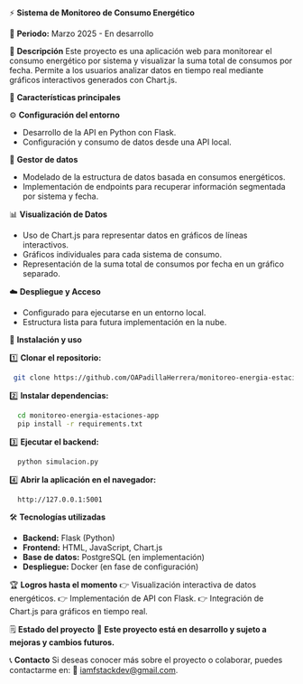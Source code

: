 

⚡ **Sistema de Monitoreo de Consumo Energético**

📆 **Periodo:** Marzo 2025 - En desarrollo

🚀 **Descripción**
Este proyecto es una aplicación web para monitorear el consumo energético por sistema y visualizar la suma total de consumos por fecha. Permite a los usuarios analizar datos en tiempo real mediante gráficos interactivos generados con Chart.js.

📌 **Características principales**

⚙️ **Configuración del entorno**
- Desarrollo de la API en Python con Flask.
- Configuración y consumo de datos desde una API local.

🐄 **Gestor de datos**
- Modelado de la estructura de datos basada en consumos energéticos.
- Implementación de endpoints para recuperar información segmentada por sistema y fecha.

📊 **Visualización de Datos**
- Uso de Chart.js para representar datos en gráficos de líneas interactivos.
- Gráficos individuales para cada sistema de consumo.
- Representación de la suma total de consumos por fecha en un gráfico separado.

☁️ **Despliegue y Acceso**
- Configurado para ejecutarse en un entorno local.
- Estructura lista para futura implementación en la nube.

🔧 **Instalación y uso**

1️⃣ **Clonar el repositorio:**
```bash
 git clone https://github.com/OAPadillaHerrera/monitoreo-energia-estaciones-app.git
```

2️⃣ **Instalar dependencias:**
```bash
  cd monitoreo-energia-estaciones-app
  pip install -r requirements.txt
```

3️⃣ **Ejecutar el backend:**
```bash
  python simulacion.py
```

4️⃣ **Abrir la aplicación en el navegador:**
```
  http://127.0.0.1:5001
```

🛠 **Tecnologías utilizadas**
- **Backend:** Flask (Python)
- **Frontend:** HTML, JavaScript, Chart.js
- **Base de datos:** PostgreSQL (en implementación)
- **Despliegue:** Docker (en fase de configuración)

🏆 **Logros hasta el momento**
👉 Visualización interactiva de datos energéticos.
👉 Implementación de API con Flask.
👉 Integración de Chart.js para gráficos en tiempo real.

🗒 **Estado del proyecto**
📌 **Este proyecto está en desarrollo y sujeto a mejoras y cambios futuros.**

📞 **Contacto**
Si deseas conocer más sobre el proyecto o colaborar, puedes contactarme en:
📧 iamfstackdev@gmail.com.



